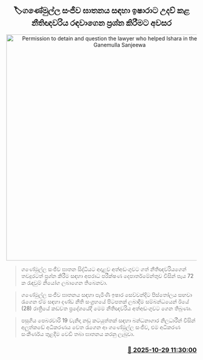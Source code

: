 <p align='center'><b><h2 align='center' title='Permission to detain and question the lawyer who helped Ishara in the murder of Ganemulla Sanjeewa'>🏷ගණේමුල්ල සංජීව ඝාතනය සඳහා ඉෂාරාට උදව් කළ නීතිඥවරිය රඳවාගෙන ප්‍රශ්න කිරීමට අවසර</h2></b></p>
<p align='center'><img src='https://helakuru.sgp1.cdn.digitaloceanspaces.com/esana/images/lib/srilanka-police[1].jpg' width='600' alt='Permission to detain and question the lawyer who helped Ishara in the murder of Ganemulla Sanjeewa'></p>

> ගණේමුල්ල සංජීව ඝාතන සිද්ධියට අදාළව අත්අඩංගුවට ගත් නීතිඥවරියගෙන් තවදුරටත් ප්‍රශ්න කිරීම සඳහා අපරාධ පරීක්ෂණ දෙපාර්තමේන්තුව විසින් පැය 72 ක රැඳවුම් නියෝග ලබාගෙන තිබෙනවා.

> ගණේමුල්ල සංජීව ඝාතනය සඳහා පැමිණි ඉෂාර සෙව්වන්දිට පිස්තෝලය සඟවා රැගෙන ඒම සඳහා දණ්ඩ නීති සංග්‍රහයේ පිටපතක් ලබාදීම සම්බන්ධයෙන් ඊයේ (28) රාත්‍රියේ කඩවත ප්‍රදේශයේදී මෙම නීතිඥවරිය අත්අඩංගුවට ගෙන තිබුණා.

> පසුගිය පෙබරවාරි 19 වැනිදා නඩු කටයුත්තක් සඳහා බන්ධනාගාර නිලධාරීන් විසින් අලුත්කඩේ අධිකරණය වෙත රැගෙන ආ ගණේමුල්ල සංජීව, එම අධිකරණ සංකීර්ණය තුළදීම වෙඩි තබා ඝාතනය කරනු ලැබුවා.



<h3 align='right'><a href='https://www.helakuru.lk/esana/p/114896/'>📅 2025-10-29 11:30:00</a></h3>
